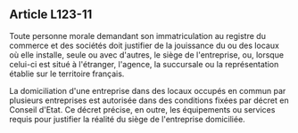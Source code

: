 Article L123-11
----
Toute personne morale demandant son immatriculation au registre du commerce et
des sociétés doit justifier de la jouissance du ou des locaux où elle installe,
seule ou avec d'autres, le siège de l'entreprise, ou, lorsque celui-ci est situé
à l'étranger, l'agence, la succursale ou la représentation établie sur le
territoire français.

La domiciliation d'une entreprise dans des locaux occupés en commun par
plusieurs entreprises est autorisée dans des conditions fixées par décret en
Conseil d'Etat. Ce décret précise, en outre, les équipements ou services requis
pour justifier la réalité du siège de l'entreprise domiciliée.
